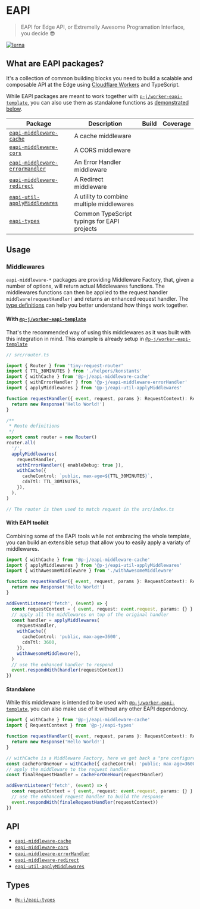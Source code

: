 # EAPI

> EAPI for Edge API, or Extremelly Awesome Programation Interface, you decide 😎

[![lerna](https://img.shields.io/badge/maintained%20with-lerna-cc00ff.svg)](https://lerna.js.org/)

## What are EAPI packages?

It's a collection of common building blocks you need to build a scalable and composable API at the Edge using [Cloudflare Workers](https://workers.cloudflare.com/) and TypeScript.

While EAPI packages are meant to work together with [`p-j/worker-eapi-template`](https://github.com/p-j/worker-eapi-template), you can also use them as standalone functions as [demonstrated below](https://github.com/p-j/eapi#standalone).

| Package                                                                   | Description                                 | Build | Coverage |
| ------------------------------------------------------------------------- | ------------------------------------------- | ----- | -------- |
| [`eapi-middleware-cache`](./packages/eapi-middleware-cache)               | A cache middleware                          |       |          |
| [`eapi-middleware-cors`](./packages/eapi-middleware-cors)                 | A CORS middleware                           |       |          |
| [`eapi-middleware-errorHandler`](./packages/eapi-middleware-errorHandler) | An Error Handler middleware                 |       |          |
| [`eapi-middleware-redirect`](./packages/eapi-middleware-redirect)         | A Redirect middleware                       |       |          |
| [`eapi-util-applyMiddlewares`](./packages/eapi-util-applyMiddlewares)     | A utility to combine multiple middlewares   |       |          |
| [`eapi-types`](./packages/eapi-types)                                     | Common TypeScript typings for EAPI projects |       |          |

## Usage

### Middlewares

`eapi-middleware-*` packages are providing Middleware Factory, that, given a number of options, will return actual Middlewares functions.
The middlewares functions can then be applied to the request handler `middlware(requestHandler)` and returns an enhanced request handler.
The [type definitions](https://github.com/p-j/eapi/blob/main/packages/eapi-types/index.d.ts) can help you better understand how things work together.

#### With [`@p-j/worker-eapi-template`](https://github.com/p-j/worker-eapi-template)

That's the recommended way of using this middlewares as it was built with this integration in mind.
This example is already setup in [`@p-j/worker-eapi-template`](https://github.com/p-j/worker-eapi-template)

```ts
// src/router.ts

import { Router } from 'tiny-request-router'
import { TTL_30MINUTES } from './helpers/konstants'
import { withCache } from '@p-j/eapi-middleware-cache'
import { withErrorHandler } from '@p-j/eapi-middleware-errorHandler'
import { applyMiddlewares } from '@p-j/eapi-util-applyMiddlewares'

function requestHandler({ event, request, params }: RequestContext): Response {
  return new Response('Hello World!')
}

/**
 * Route definitions
 */
export const router = new Router()
router.all(
  '/',
  applyMiddlewares(
    requestHandler,
    withErrorHandler({ enableDebug: true }),
    withCache({
      cacheControl: `public, max-age=${TTL_30MINUTES}`,
      cdnTtl: TTL_30MINUTES,
    }),
  ),
)

// The router is then used to match request in the src/index.ts
```

#### With EAPI toolkit

Combining some of the EAPI tools while not embracing the whole template, you can build an extensible setup that allow you to easily apply a variaty of middlewares.

```ts
import { withCache } from '@p-j/eapi-middleware-cache'
import { applyMiddlewares } from '@p-j/eapi-util-applyMiddlewares'
import { withAwesomeMiddleware } from './withAwesomeMiddleware'

function requestHandler({ event, request, params }: RequestContext): Response {
  return new Response('Hello World!')
}

addEventListener('fetch', (event) => {
  const requestContext = { event, request: event.request, params: {} }
  // apply all the middlewares on top of the original handler
  const handler = applyMiddlewares(
    requestHandler,
    withCache({
      cacheControl: 'public, max-age=3600',
      cdnTtl: 3600,
    }),
    withAwesomeMiddleware(),
  )
  // use the enhanced handler to respond
  event.respondWith(handler(requestContext))
})
```

#### Standalone

While this middleware is intended to be used with [`@p-j/worker-eapi-template`](https://github.com/p-j/worker-eapi-template), you can also make use of it without any other EAPI dependency.

```ts
import { withCache } from '@p-j/eapi-middleware-cache'
import { RequestContext } from '@p-j/eapi-types'

function requestHandler({ event, request, params }: RequestContext): Response {
  return new Response('Hello World!')
}

// withCache is a Middleware Factory, here we get back a "pre configured" middleware
const cacheForOneHour = withCache({ cacheControl: 'public; max-age=3600' })
// apply the middleware to the request handler
const finalRequestHandler = cacheForOneHour(requestHandler)

addEventListener('fetch', (event) => {
  const requestContext = { event, request: event.request, params: {} }
  // use the enhanced request handler to build the response
  event.respondWith(finaleRequestHandler(requestContext))
})
```

## API

- [`eapi-middleware-cache`](./packages/eapi-middleware-cache)
- [`eapi-middleware-cors`](./packages/eapi-middleware-cors)
- [`eapi-middleware-errorHandler`](./packages/eapi-middleware-errorHandler)
- [`eapi-middleware-redirect`](./packages/eapi-middleware-redirect)
- [`eapi-util-applyMiddlewares`](./packages/eapi-util-applyMiddlewares)

## Types

- [`@p-j/eapi-types`](./packages/eapy-types)
